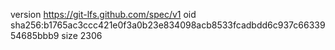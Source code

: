 version https://git-lfs.github.com/spec/v1
oid sha256:b1765ac3ccc421e0f3a0b23e834098acb8533fcadbdd6c937c6633954685bbb9
size 2306
